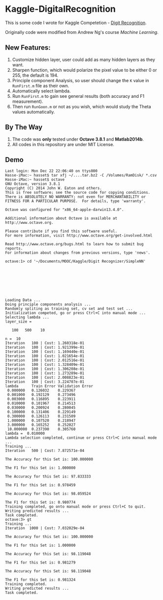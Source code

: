 Kaggle-DigitalRecognition
=========================

This is some code I wrote for Kaggle Competetion - [Digit Recognition](https://www.kaggle.com/c/digit-recognizer/).

Originally code were modified from Andrew Ng's course *Machine Learning*.

##	New Features:

1.	Customize hidden layer, user could add as many hidden layers as they want.
2.	Sharpen function, which would polarize the pixel value to be either 0 or 255, the default is 194.
3.	Principle component Analysis, so user should change the `K` value in `RunFirst.m` file as their own.
4.	Automatically select lambda.
5.	Run `RunFirst.m` to gain see general results (both accuracy and F1 measurement).
6.	Then run `RunGoon.m` or not as you wish, which would study the Theta values automatically.

##	By The Way

1.	The code was **only** tested under **Octave 3.8.1** and **Matlab2014b**.
2.	All codes in this repository are under MIT License.

##	Demo

```
Last login: Mon Dec 22 22:06:40 on ttys000
Hasse-iMac:~ hasset$ tar xfj ~/....tar.bz2 -C /Volumes/RamDisk/ *.csv
Hasse-iMac:~ hasset$ octave
GNU Octave, version 3.8.1
Copyright (C) 2014 John W. Eaton and others.
This is free software; see the source code for copying conditions.
There is ABSOLUTELY NO WARRANTY; not even for MERCHANTABILITY or
FITNESS FOR A PARTICULAR PURPOSE.  For details, type 'warranty'.

Octave was configured for "x86_64-apple-darwin13.4.0".

Additional information about Octave is available at http://www.octave.org.

Please contribute if you find this software useful.
For more information, visit http://www.octave.org/get-involved.html

Read http://www.octave.org/bugs.html to learn how to submit bug reports.
For information about changes from previous versions, type 'news'.

octave:1> cd '~/Documents/MOOC/Kaggle/Digit Recognizer/SimpleNN'








Loading Data ...
Doing principle components analysis ...
Randomly spliting as training set, cv set and test set ...
Initialization competed, go or press Ctrl+C into manual mode ...
Selecting lambda ...
layer_size =

   100   500    10

n =  10
Iteration   100 | Cost: 1.260318e-01
Iteration   100 | Cost: 1.921399e-01
Iteration   100 | Cost: 1.169440e-01
Iteration   100 | Cost: 1.021654e-01
Iteration   100 | Cost: 2.012516e-01
Iteration   100 | Cost: 1.328409e-01
Iteration   100 | Cost: 1.306208e-01
Iteration   100 | Cost: 1.273289e-01
Iteration   100 | Cost: 2.008823e-01
Iteration   100 | Cost: 3.224707e-01
lambda		Train Error	Validation Error
 0.000000	0.126032	0.229367
 0.001000	0.192129	0.273496
 0.003000	0.116895	0.223911
 0.010000	0.101967	0.214513
 0.030000	0.200924	0.280045
 0.100000	0.131406	0.229149
 0.300000	0.126113	0.231509
 1.000000	0.107520	0.218947
 3.000000	0.165252	0.252027
 10.000000	0.237390	0.305760
lambda =  0.010000
Lambda selection completed, continue or press Ctrl+C into manual mode ...
Training ...
Iteration   500 | Cost: 7.872571e-04

The Accuracy for this Set is: 100.000000

The F1 for this Set is: 1.000000

The Accuracy for this Set is: 97.833333

The F1 for this Set is: 0.978459

The Accuracy for this Set is: 98.059524

The F1 for this Set is: 0.980774
Training completed, go onto manual mode or press Ctrl+C to quit.
Writing predicted results ...
Task completed.
octave:3> gt
Training ...
Iteration  1000 | Cost: 7.032029e-04

The Accuracy for this Set is: 100.000000

The F1 for this Set is: 1.000000

The Accuracy for this Set is: 98.119048

The F1 for this Set is: 0.981279

The Accuracy for this Set is: 98.119048

The F1 for this Set is: 0.981324
Training completed.
Writing predicted results ...
Task completed.
```